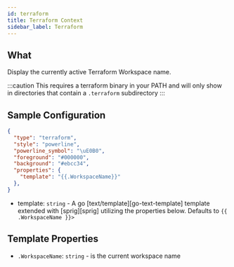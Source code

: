 ```yaml
---
id: terraform
title: Terraform Context
sidebar_label: Terraform
---
```


## What

Display the currently active Terraform Workspace name.

:::caution
This requires a terraform binary in your PATH and will only show in directories that contain a `.terraform` subdirectory
:::

## Sample Configuration

```json
{
  "type": "terraform",
  "style": "powerline",
  "powerline_symbol": "\uE0B0",
  "foreground": "#000000",
  "background": "#ebcc34",
  "properties": {
    "template": "{{.WorkspaceName}}"
  },
}
```

- template: `string` - A go [text/template][go-text-template] template extended with [sprig][sprig] utilizing the
properties below. Defaults to `{{ .WorkspaceName }}> `

## Template Properties

- `.WorkspaceName`: `string` - is the current workspace name
